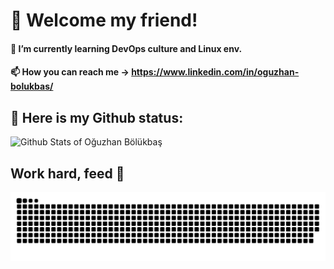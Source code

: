 # 👋 Welcome my friend!
#### 🌱 I’m currently learning DevOps culture and Linux env.

#### 📫 How you can reach me -> https://www.linkedin.com/in/oguzhan-bolukbas/

## 🤔 Here is my Github status:

![Github Stats of Oğuzhan Bölükbaş](https://github-readme-stats.vercel.app/api?username=oguzhan-bolukbas&show_icons=true)

## Work hard, feed 🐍

![Snake animation](https://github.com/oguzhan-bolukbas/oguzhan-bolukbas/blob/output/github-contribution-grid-snake.svg)

<!--
**oguzhan-bolukbas/oguzhan-bolukbas** is a ✨ _special_ ✨ repository because its `README.md` (this file) appears on your GitHub profile.

Here are some ideas to get you started:

- 🔭 I’m currently working on ...
- 🌱 I’m currently learning ...
- 👯 I’m looking to collaborate on ...
- 🤔 I’m looking for help with ...
- 💬 Ask me about ...
- 📫 How to reach me: ...
- 😄 Pronouns: ...
- ⚡ Fun fact: ...
-->
